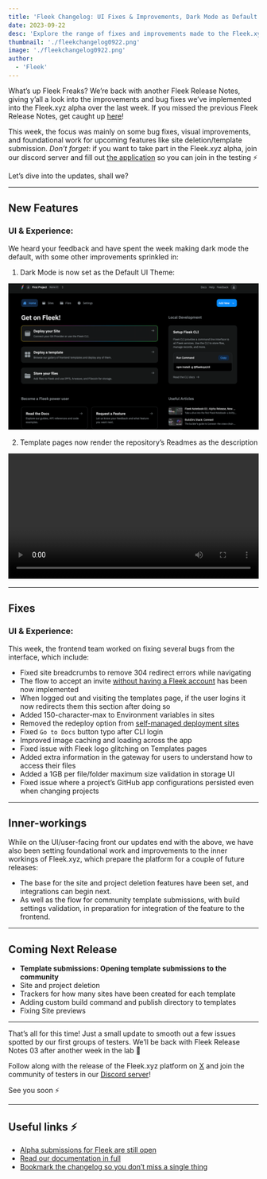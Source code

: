 ```yaml
---
title: 'Fleek Changelog: UI Fixes & Improvements, Dark Mode as Default'
date: 2023-09-22
desc: 'Explore the range of fixes and improvements made to the Fleek.xyz alpha this week in the latest Fleek Release Notes.'
thumbnail: './fleekchangelog0922.png'
image: './fleekchangelog0922.png'
author:
  - 'Fleek'
---
```


What’s up Fleek Freaks? We’re back with another Fleek Release Notes, giving y’all a look into the improvements and bug fixes we’ve implemented into the Fleek.xyz alpha over the last week. If you missed the previous Fleek Release Notes, get caught up [here](https://fleek.xyz/blog/announcements/fleek-notebook-01/)!

This week, the focus was mainly on some bug fixes, visual improvements, and foundational work for upcoming features like site deletion/template submission. _Don’t forget_: if you want to take part in the Fleek.xyz alpha, join our discord server and fill out [the application](https://fleekxyz.typeform.com/alpha-access) so you can join in the testing ⚡

Let’s dive into the updates, shall we?

---

## New Features

### UI & Experience:

We heard your feedback and have spent the week making dark mode the default, with some other improvements sprinkled in:

1. Dark Mode is now set as the Default UI Theme:

![](./dark-mode-alpha.png)

2. Template pages now render the repository’s Readmes as the description

<video width="100%" height="auto" autoplay loop controls>
 <source src="./tempreadme.mp4" type="video/mp4">
 Your browser does not support the video tag.
</video>

---

## Fixes

### UI & Experience:

This week, the frontend team worked on fixing several bugs from the interface, which include:

- Fixed site breadcrumbs to remove 304 redirect errors while navigating
- The flow to accept an invite [without having a Fleek account](https://fleek.xyz/docs/platform/accounts/) has been now implemented
- When logged out and visiting the templates page, if the user logins it now redirects them this section after doing so
- Added 150-character-max to Environment variables in sites
- Removed the redeploy option from [self-managed deployment sites](https://fleek.xyz/docs/platform/deployments/)
- Fixed `Go to Docs` button typo after CLI login
- Improved image caching and loading across the app
- Fixed issue with Fleek logo glitching on Templates pages
- Added extra information in the gateway for users to understand how to access their files
- Added a 1GB per file/folder maximum size validation in storage UI
- Fixed issue where a project’s GitHub app configurations persisted even when changing projects

---

## Inner-workings

While on the UI/user-facing front our updates end with the above, we have also been setting foundational work and improvements to the inner workings of Fleek.xyz, which prepare the platform for a couple of future releases:

- The base for the site and project deletion features have been set, and integrations can begin next.
- As well as the flow for community template submissions, with build settings validation, in preparation for integration of the feature to the frontend.

---

## Coming Next Release

- **Template submissions: Opening template submissions to the community**
- Site and project deletion
- Trackers for how many sites have been created for each template
- Adding custom build command and publish directory to templates
- Fixing Site previews

---

That’s all for this time! Just a small update to smooth out a few issues spotted by our first groups of testers. We’ll be back with Fleek Release Notes 03 after another week in the lab 🤙

Follow along with the release of the Fleek.xyz platform on [X](https://twitter.com/fleek) and join the community of testers in our [Discord server](http://discord.gg/fleek)!

See you soon ⚡

---

## Useful links ⚡

- [Alpha submissions for Fleek are still open](https://fleekxyz.typeform.com/alpha-access)
- [Read our documentation in full](https://fleek.xyz/docs/)
- [Bookmark the changelog so you don’t miss a single thing](https://fleek.xyz/blog/changelog/)
